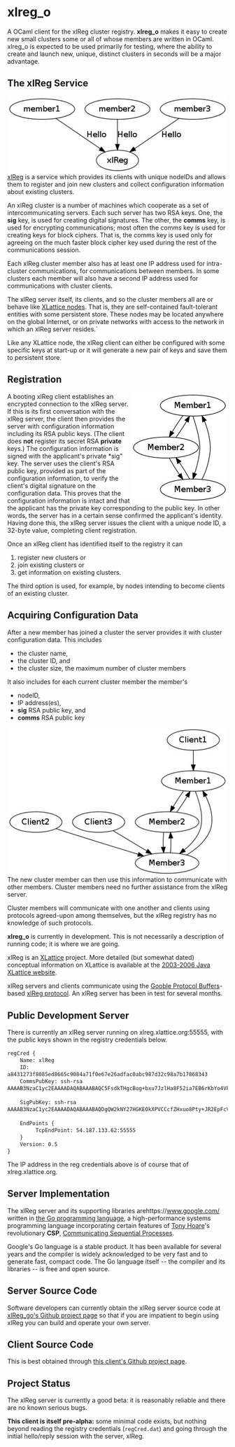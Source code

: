# xlreg_o

A OCaml client for the xlReg cluster registry.  **xlreg_o**
makes it easy to create new small clusters some or all of whose members are
written in OCaml.  xlreg_o is expected to be used primarily
for testing, where
the ability to create and launch new, unique, distinct clusters in seconds
will be a major advantage.

## The xlReg Service

<img src="img/xl-registration.jpg" alt="xl-registration" style="float:left" title="members registering with xlReg">

[xlReg](http://jddixon.github.io/xlReg_go)
is a service which provides its clients with unique nodeIDs and allows them
to register and join new clusters and collect configuration information
about existing clusters.

An xlReg cluster is a number of machines
which cooperate as a set of intercommunicating servers.  Each
such server has two RSA keys.  One, the **sig** key, is used for creating
digital signatures.  The other, the **comms** key, is used for encrypting
communications; most often the comms key is used for creating keys for
block ciphers. That is, the comms key is used only for agreeing on the
much faster block cipher key used during the rest of the communications
session.

Each xlReg cluster member also has at least one IP address used for
intra-cluster communications, for communications between members.  In some
clusters each member will also have a second IP address used for communications
with cluster clients.

The xlReg server itself, its clients, and so the cluster members all are
or behave like
[XLattice nodes](http://jddixon.github.io/xlNode_go).
That is, they are self-contained fault-tolerant entities with some
persistent store.  These nodes may be located anywhere on the global
Internet, or on private networks with access to the network in which
an xlReg server resides.`

Like any XLattice node, the xlReg client can either be configured with some
specific keys at start-up or it will generate a new pair of  keys and save
them to persistent store.

## Registration

<img src="img/simple-cluster.jpg" alt="simple-cluster" style="float:right" title="small cluster, no clients">

A booting xlReg client establishes an encrypted connection to the xlReg server.
If this is its first conversation with the xlReg server, the client then
provides the server with configuration information including its RSA public
keys.  (The client does **not** register its secret RSA **private** keys.)
The configuration information is signed with the applicant's private
*sig" key.  The server uses the
client's RSA public key, provided as part of the configuration information, to
verify the client's digital signature on the configuration data.  This proves
that the configuration information is intact and that the applicant has the
private key corresponding to the public key.  In other words, the server has
in a certain sense confirmed the applicant's identity.  Having done this,
the xlReg server issues the client with a unique node ID, a 32-byte value,
completing client registration.

Once an xlReg client has identified itself to the registry it can

1. register new clusters or
2. join existing clusters or
3. get information on existing clusters.

The third option is used, for example, by nodes intending to become clients
of an existing cluster.

## Acquiring Configuration Data

After a new member has joined a cluster the server provides it
with cluster configuration data.  This includes

* the cluster name,
* the cluster ID, and
* the cluster size, the  maximum number of cluster members

It also includes for each current cluster member the member's

* nodeID,
* IP address(es),
* **sig** RSA public key, and
* **comms** RSA public key

<img src="img/cluster-with-clients.jpg" alt="cluster-with-clients" style="float:left" title="cluster with clients">

The new cluster member can then use this information to communicate with
other members.  Cluster members need no further assistance from the
xlReg server.

Cluster members will communicate with one another and clients
using protocols agreed-upon among themselves, but the xlReg registry
has no knowledge of such protocols.

**xlreg_o** is currently in development.  This is not
necessarily a description of running code; it is where we are going.

xlReg is an [XLattice](http://jddixon.github.io/xlattice_go/) project.  More
detailed (but somewhat dated) conceptual information on XLattice
is available at the [2003-2006 Java XLattice website](http://www.xlattice.org).

xlReg servers and clients communicate using the
[Gooble Protocol Buffers](http://code.google.com/p/protobuf/)-based
[xlReg protocol](http://jddixon.github.io/xlReg_go/xlReg_protocol.html).
An xlReg server has been in test for several months.

## Public Development Server

There is currently an xlReg server running on xlreg.xlattice.org:55555,
with the public keys shown in the registry credentials below.

	regCred {
	    Name: xlReg
	    ID: a8431273f8085ed8665c9084a71f0e67e26adfac0abc987d32c98a7b17868343
	    CommsPubKey: ssh-rsa AAAAB3NzaC1yc2EAAAADAQABAAABAQC5FsdkTHgcBog+bxu7JzlHa8F52ia7EB6rKbYo4VFLFpNgaEMNQwXWk+mVcwDREOZWGqWPWO1NOfrEv9piZ0AYkruMgUdo+3770u4FGzUQ9Wj4pCCAVHtfdfhpJ0pKZp0APdgdEDmSXb3WXVhAzIbjqeieJez9VSrl5ONa4JqLGZ/jzqGQKrsD20pUPMiR+v9WyqH6op2GsfumGJv8gnMqyXCaooJmEpErczMMNjoI8XUkVgQBXDIuer0MvrO+V/BPlmYEnrWJXDrwkrZjduovB+sMQFfhlI2TBNe87CiVVC4M15zU8YlSLhqOLheRVIxaD6y4TLFEJ6jQCxWFG0nZ
	
	    SigPubKey: ssh-rsa AAAAB3NzaC1yc2EAAAADAQABAAABAQDgQW2kNY27HGKEOkXPVCCcfZHxuo8Pty+JR2EpFcVPaV6PWZhQt5B0WKjzLddDxCaQYYsU3yvd8G3cNwRYRe69sBfU6yU8YxdtXjvZwGZwkjjPDxS0xfFAfJJz0/WHUJnkBaV/QuT5M7YOqD2I1T0VaVUw3Vu8mocvo5i12x2YAybMv/zD1ahbhBnUUE0Q1URWeTlbrJxIQm7oIyWD+2hUI1dgB7fwXQgqZxea1TzOzRUtBxKtdFbx9/TM9UUSxynf79EKrfksmQglblCtOLOnN/5ZrqbI0Ap8QjsxF5lKJM6T+IU9hMdjsQ/uzATd7kpi9EzhLUD2t3wLmzsltcoN
	
	    EndPoints {
	         TcpEndPoint: 54.187.133.62:55555
	    }
	    Version: 0.5
	}

The IP address in the reg credentials above is of course that of xlreg.xlattice.org.

## Server Implementation

The xlReg server and its supporting libraries arehttps://www.google.com/ written in
[the Go programming language](http://golang.org), a high-performance
systems programming language incorporating certain features of
[Tony Hoare](http://en.wikipedia.org/wiki/Tony_Hoare)'s
revolutionary **CSP**,
[Communicating Sequential Processes](http://www.usingcsp.com).

Google's Go language is a stable product.  It has been available for 
several years and the compiler is widely acknowledged to be very fast
and to generate fast, compact code.  The Go language itself --
the compiler and its libraries -- is free and open source.

## Server Source Code

Software developers can currently obtain the xlReg server source code at
[xlReg_go's Github project page](https://github.com/jddixon/xlReg_go/)
so that if you are impatient to begin using xlReg you can build and operate
your own server.

## Client Source Code

This is best obtained through
[this client's Github project page](https://github.com/jddixon/xlreg_o/).

## Project Status

The xlReg server is currently a good beta: it is reasonably reliable and
there are no known serious bugs.

**This client is itself pre-alpha:** some minimal code exists, but nothing
beyond reading the registry credentials (`regCred.dat`) and going through
the initial hello/reply session with the server, xlReg.
